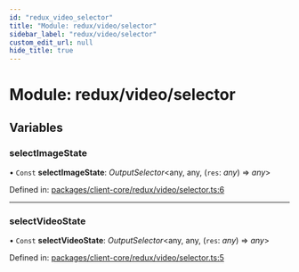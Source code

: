 ```yaml
---
id: "redux_video_selector"
title: "Module: redux/video/selector"
sidebar_label: "redux/video/selector"
custom_edit_url: null
hide_title: true
---
```


# Module: redux/video/selector

## Variables

### selectImageState

• `Const` **selectImageState**: *OutputSelector*<any, any, (`res`: *any*) => *any*\>

Defined in: [packages/client-core/redux/video/selector.ts:6](https://github.com/xr3ngine/xr3ngine/blob/56376a778/packages/client-core/redux/video/selector.ts#L6)

___

### selectVideoState

• `Const` **selectVideoState**: *OutputSelector*<any, any, (`res`: *any*) => *any*\>

Defined in: [packages/client-core/redux/video/selector.ts:5](https://github.com/xr3ngine/xr3ngine/blob/56376a778/packages/client-core/redux/video/selector.ts#L5)
